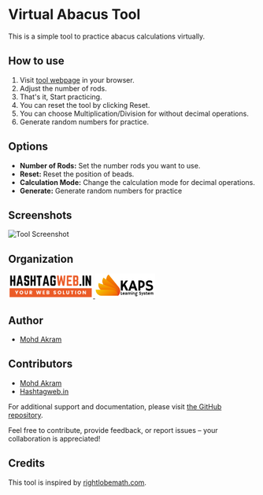 # Virtual Abacus Tool

This is a simple tool to practice abacus calculations virtually.

## How to use

1. Visit [tool webpage](https://hashtagweb.in/tools/abacus) in your browser.
2. Adjust the number of rods.
3. That's it, Start practicing.
4. You can reset the tool by clicking Reset.
5. You can choose Multiplication/Division for without decimal operations.
6. Generate random numbers for practice.

## Options

- **Number of Rods:** Set the number rods you want to use.
- **Reset:** Reset the position of beads.
- **Calculation Mode:** Change the calculation mode for decimal operations.
- **Generate:** Generate random numbers for practice

## Screenshots

![Tool Screenshot](./assets/screenshot.avif)

## Organization

<a href="https://hashtagweb.in">
  <img src="./assets/hashtag.svg" height="50" alt="Hashtagweb.in Logo" />
</a>
<a href="https://hashtagweb.in">
  <img src="./assets/kaps.svg" height="50" alt="Kaps Learning SYstem Logo" />
</a>

## Author

- [Mohd Akram](https://www.github.com/iamakram22)

## Contributors

- [Mohd Akram](https://www.github.com/iamakram22)
- [Hashtagweb.in](https://www.github.com/Hashtagweb)

For additional support and documentation, please visit [the GitHub repository](https://github.com/iamakram22/virtual-abacus).

Feel free to contribute, provide feedback, or report issues – your collaboration is appreciated!

## Credits

This tool is inspired by [rightlobemath.com](https://www.rightlobemath.com/digitalabacus/abacus_rebuild.html).